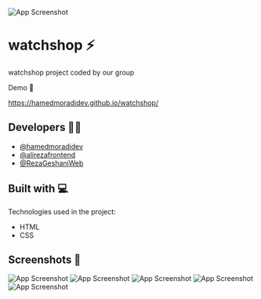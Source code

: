 ![App Screenshot](https://github.com/user-attachments/assets/2a04b789-0290-4a8d-872a-d9dad55e6cfd)

# watchshop ⚡

watchshop project coded by our group


Demo 🚀 

https://hamedmoradidev.github.io/watchshop/

## Developers 👨‍💻

- [@hamedmoradidev](https://github.com/hamedmoradidev)
- [@alirezafrontend](https://github.com/alirezafrontend)
- [@RezaGeshaniWeb](https://github.com/RezaGeshaniWeb)

<h2> Built with 💻</h2>

Technologies used in the project:

*   HTML
*   CSS

## Screenshots 🔭


![App Screenshot](https://github.com/user-attachments/assets/93b9536b-fff9-4075-93ee-3a83ad0b73a2)
![App Screenshot](https://github.com/user-attachments/assets/7f2e779d-2eae-47ff-bb28-dc83e7d0a216)
![App Screenshot](https://github.com/user-attachments/assets/d9e079be-0382-4b74-8fd3-372a2a67f763)
![App Screenshot](https://github.com/user-attachments/assets/2638303f-f600-4bf1-bce4-667602cefb5c)
![App Screenshot](https://github.com/user-attachments/assets/939510af-9375-4447-a45f-23acf0466a9c)





